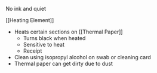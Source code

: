 

No ink and quiet

[[Heating Element]]
- Heats certain sections on [[Thermal Paper]]
	- Turns black when heated
	- Sensitive to heat
	- Receipt
- Clean using isopropyl alcohol on swab or cleaning card
- Thermal paper can get dirty due to dust 


